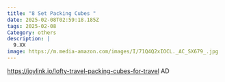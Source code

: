 ```yaml
---
title: "8 Set Packing Cubes "
date: 2025-02-08T02:59:18.185Z
tags: 2025-02-08
Category: others
description: |
  9.XX
image: https://m.media-amazon.com/images/I/71Q4Q2xIOCL._AC_SX679_.jpg
---
```

https://joylink.io/lofty-travel-packing-cubes-for-travel   AD